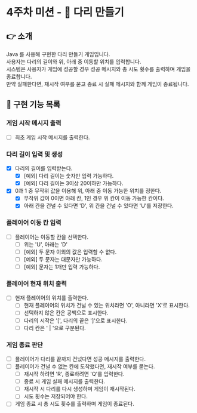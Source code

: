 # 4주차 미션 - 🌉 다리 만들기

## 👉 소개

Java 를 사용해 구현한 다리 만들기 게임입니다.\
사용자는 다리의 길이와 위, 아래 중 이동할 위치를 입력합니다.\
시스템은 사용자가 게임에 성공할 경우 성공 메시지와 총 시도 횟수를 출력하며 게임을 종료합니다.\
만약 실패한다면, 재시작 여부를 묻고 종료 시 실패 메시지와 함께 게임이 종료됩니다.

## 🚀 구현 기능 목록

### 게임 시작 메시지 출력

- [ ] 최초 게임 시작 메시지를 출력한다.

### 다리 길이 입력 및 생성

- [x] 다리의 길이를 입력받는다.
    - [x] [예외] 다리 길이는 숫자만 입력 가능하다.
    - [x] [예외] 다리 길이는 3이상 20이하만 가능하다.
- [x] 0과 1 중 무작위 값을 이용해 위, 아래 중 이동 가능한 위치를 정한다.
    - [x] 무작위 값이 0이면 아래 칸, 1인 경우 위 칸이 이동 가능한 칸이다.
    - [x] 아래 칸을 건널 수 있다면 'D', 위 칸을 건널 수 있다면 'U'를 저장한다.

### 플레이어 이동 칸 입력

- [ ] 플레이어는 이동할 칸을 선택한다.
    - [ ] 위는 'U', 아래는 'D'
    - [ ] [예외] 두 문자 이외의 값은 입력할 수 없다.
    - [ ] [예외] 두 문자는 대문자만 가능하다.
    - [ ] [예외] 문자는 1개만 입력 가능하다.

### 플레이어 현재 위치 출력

- [ ] 현재 플레이어의 위치를 출력한다.
    - [ ] 현재 플레이어의 위치가 건널 수 있는 위치라면 'O', 아니라면 'X'로 표시한다.
    - [ ] 선택하지 않은 칸은 공백으로 표시한다.
    - [ ] 다리의 시작은 '[', 다리의 끝은 ']'으로 표시한다.
    - [ ] 다리 칸은 ' | '으로 구분된다.

### 게임 종료 판단

- [ ] 플레이어가 다리를 끝까지 건넜다면 성공 메시지를 출력한다.
- [ ] 플레이어가 건널 수 없는 칸에 도착했다면, 재시작 여부를 묻는다.
    - [ ] 재시작 하려면 'R', 종료하려면 'Q'를 입력한다.
    - [ ] 종료 시 게임 실패 메시지를 출력한다.
    - [ ] 재시작 시 다리를 다시 생성하며 게임이 재시작된다.
    - [ ] 시도 횟수는 저장되어야 한다.
- [ ] 게임 종료 시 총 시도 횟수를 출력하며 게임이 종료된다.